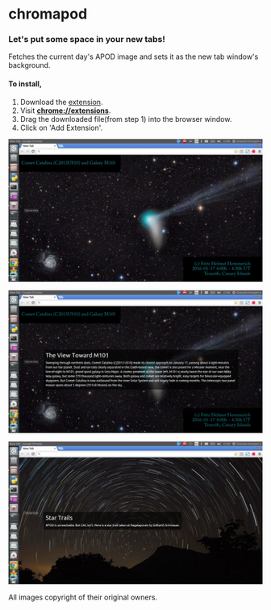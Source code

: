 # chromapod
### Let's put some space in your new tabs!

Fetches the current day's APOD image and sets it as the new tab window's background.

#### To install,

1. Download the [extension](https://github.com/ChennaiAstronomyClub/chromapod/blob/master/chromapod.crx).
2. Visit **[chrome://extensions](chrome://extensions/)**.
3. Drag the downloaded file(from step 1) into the browser window.
4. Click on 'Add Extension'.

![Sample1](screenshots/sample1.jpg)

![Sample2](screenshots/sample2.jpg)

![Sample3](screenshots/sample3.jpg)

All images copyright of their original owners.